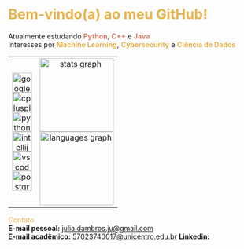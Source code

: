 <h1 style="color:#E6B450;"> Bem-vindo(a) ao meu GitHub! </h1>


Atualmente estudando <span style="color:#D27D68;"><b>Python</b></span>, <span style="color:#D27D68;"><b>C++</b></span> e <span style="color:#D27D68;"><b>Java</b></span>  
Interesses por <span style="color:#E6B450;"><b>Machine Learning</b></span>, <span style="color:#E6B450;"><b>Cybersecurity</b></span> e <span style="color:#E6B450;"><b>Ciência de Dados</b></span>  

<div align="center">

  <table>
    <tr>
      <td align="center" >
        <img src="https://cdn.jsdelivr.net/gh/devicons/devicon/icons/googlecloud/googlecloud-original.svg" height="40" alt="googlecloud logo" /><br>
        <img src="https://cdn.jsdelivr.net/gh/devicons/devicon/icons/cplusplus/cplusplus-original.svg" height="40" alt="cplusplus logo" /><br>
        <img src="https://cdn.jsdelivr.net/gh/devicons/devicon/icons/python/python-original.svg" height="40" alt="python logo" /><br>
        <img src="https://cdn.jsdelivr.net/gh/devicons/devicon/icons/intellij/intellij-original.svg" height="40" alt="intellij logo" /><br>
        <img src="https://cdn.jsdelivr.net/gh/devicons/devicon/icons/vscode/vscode-original.svg" height="40" alt="vscode logo" /><br>
        <img src="https://cdn.jsdelivr.net/gh/devicons/devicon/icons/postgresql/postgresql-original.svg" height="40" alt="postgresql logo" />
      </td>
      <td align="center">
        <img src="https://github-readme-stats.vercel.app/api?username=Juliadambros&hide_title=false&hide_rank=false&show_icons=true&include_all_commits=true&count_private=true&disable_animations=false&theme=moltack&locale=en&hide_border=true&order=1" height="150" alt="stats graph" /><br>
        <img src="https://github-readme-stats.vercel.app/api/top-langs?username=Juliadambros&locale=en&hide_title=false&layout=compact&card_width=320&langs_count=5&theme=moltack&hide_border=true&order=2" height="150" alt="languages graph" />
      </td>
    </tr>
  </table>

</div>

<span style="color:#E6B450;">Contato</span>  
<b>E-mail pessoal:</b> <a href="mailto:julia.dambros.ju@gmail.com" style="color:#C99076;">julia.dambros.ju@gmail.com</a>  
<b>E-mail acadêmico:</b> <a href="mailto:57023740017@unicentro.edu.br" style="color:#C99076;">57023740017@unicentro.edu.br</a>
<b>Linkedin:</b>  <a href="https://www.linkedin.com/in/j%C3%BAlia-dambr%C3%B3s-5215352a8/" target="_blank"></a>

